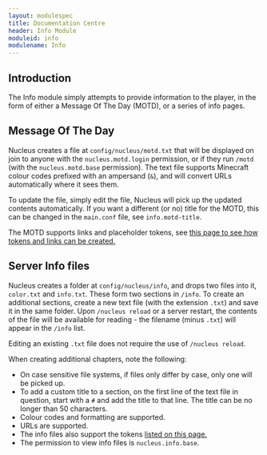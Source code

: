 ```yaml
---
layout: modulespec
title: Documentation Centre
header: Info Module
moduleid: info
modulename: Info
---
```


## Introduction

The Info module simply attempts to provide information to the player, in the form of either a Message Of The Day (MOTD), or
a series of info pages.

## Message Of The Day

Nucleus creates a file at `config/nucleus/motd.txt` that will be displayed on join to anyone with the `nucleus.motd.login`
permission, or if they run `/motd` (with the `nucleus.motd.base` permission). The text file supports Minecraft colour codes
prefixed with an ampersand (`&`), and will convert URLs automatically where it sees them.

To update the file, simply edit the file, Nucleus will pick up the updated contents automatically. If you want a different (or no) title for the MOTD,
this can be changed in the `main.conf` file, see `info.motd-title`.

The MOTD supports links and placeholder tokens, see [this page to see how tokens and links can be created.](../configuration/links-and-tokens.html)

## Server Info files

Nucleus creates a folder at `config/nucleus/info`, and drops two files into it, `color.txt` and `info.txt`. These form two
sections in `/info`. To create an additional sections, create a new text file (with the extension `.txt`) and save it in the
same folder. Upon `/nucleus reload` or a server restart, the contents of the file will be available for reading - the filename
(minus `.txt`) will appear in the `/info` list.

Editing an existing `.txt` file does not require the use of `/nucleus reload`.

When creating additional chapters, note the following:

* On case sensitive file systems, if files only differ by case, only one will be picked up.
* To add a custom title to a section, on the first line of the text file in question, start with a `#` and add the title
to that line. The title can be no longer than 50 characters.
* Colour codes and formatting are supported.
* URLs are supported.
* The info files also support the tokens [listed on this page.](../configuration/links-and-tokens.html)
* The permission to view info files is `nucleus.info.base`.